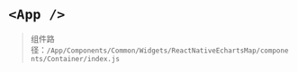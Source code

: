 # `<App />`

> 组件路径：`/App/Components/Common/Widgets/ReactNativeEchartsMap/components/Container/index.js`
